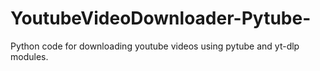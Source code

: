 # YoutubeVideoDownloader-Pytube-
Python code for downloading youtube videos using pytube and yt-dlp modules.

